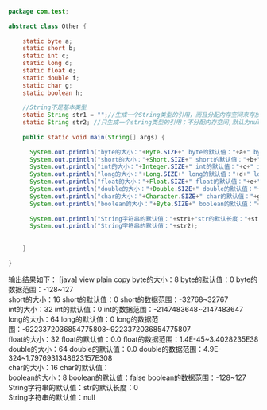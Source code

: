 ```java
package com.test;  
  
abstract class Other {  
      
    static byte a;  
    static short b;  
    static int c;  
    static long d;  
    static float e;  
    static double f;  
    static char g;  
    static boolean h;  
      
    //String不是基本类型  
    static String str1 = "";//生成一个String类型的引用，而且分配内存空间来存放"";  
    static String str2; //只生成一个string类型的引用；不分配内存空间,默认为null  
  
    public static void main(String[] args) {  
        
      System.out.println("byte的大小："+Byte.SIZE+" byte的默认值："+a+" byte的数据范围："+Byte.MIN_VALUE+"~"+Byte.MAX_VALUE);     
      System.out.println("short的大小："+Short.SIZE+" short的默认值："+b+" short的数据范围："+Short.MIN_VALUE+"~"+Short.MAX_VALUE);     
      System.out.println("int的大小："+Integer.SIZE+" int的默认值："+c+" int的数据范围："+Integer.MIN_VALUE+"~"+Integer.MAX_VALUE);     
      System.out.println("long的大小："+Long.SIZE+" long的默认值："+d+" long的数据范围："+Long.MIN_VALUE+"~"+Long.MAX_VALUE);     
      System.out.println("float的大小："+Float.SIZE+" float的默认值："+e+" float的数据范围："+Float.MIN_VALUE+"~"+Float.MAX_VALUE);     
      System.out.println("double的大小："+Double.SIZE+" double的默认值："+f+" double的数据范围："+Double.MIN_VALUE+"~"+Double.MAX_VALUE);     
      System.out.println("char的大小："+Character.SIZE+" char的默认值："+g+" char的数据范围："+Character.MIN_VALUE+"~"+Character.MAX_VALUE);     
      System.out.println("boolean的大小："+Byte.SIZE+" boolean的默认值："+h+" boolean的数据范围："+Byte.MIN_VALUE+"~"+Byte.MAX_VALUE);     
        
      System.out.println("String字符串的默认值："+str1+"str的默认长度："+str1.length());     
      System.out.println("String字符串的默认值："+str2);     
        
  
    }  
  
}  
```

输出结果如下：
[java] view plain copy
byte的大小：8 byte的默认值：0 byte的数据范围：-128~127  
short的大小：16 short的默认值：0 short的数据范围：-32768~32767  
int的大小：32 int的默认值：0 int的数据范围：-2147483648~2147483647  
long的大小：64 long的默认值：0 long的数据范围：-9223372036854775808~9223372036854775807  
float的大小：32 float的默认值：0.0 float的数据范围：1.4E-45~3.4028235E38  
double的大小：64 double的默认值：0.0 double的数据范围：4.9E-324~1.7976931348623157E308  
char的大小：16 char的默认值：  
boolean的大小：8 boolean的默认值：false boolean的数据范围：-128~127  
String字符串的默认值：str的默认长度：0  
String字符串的默认值：null  